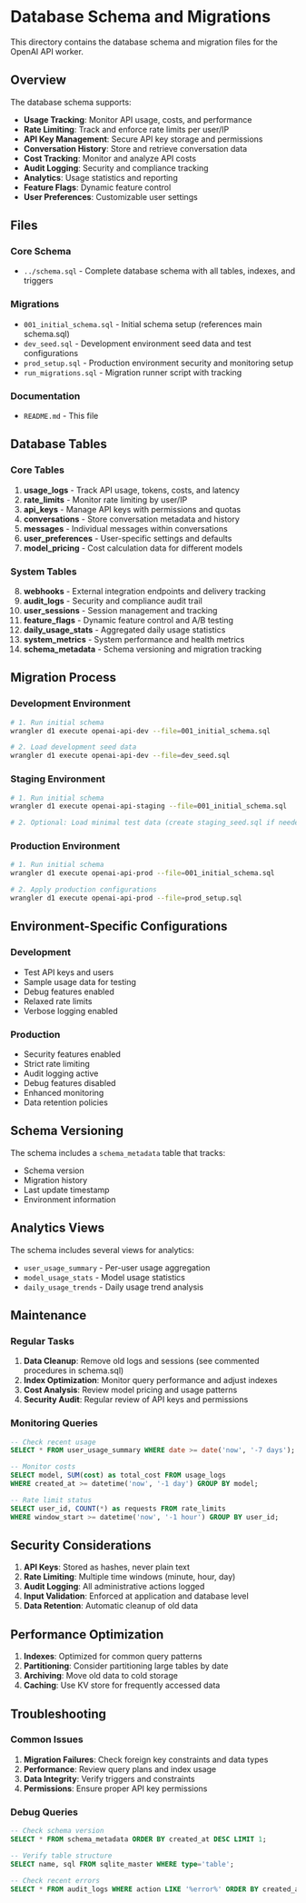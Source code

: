 # Database Schema and Migrations

This directory contains the database schema and migration files for the OpenAI
API worker.

## Overview

The database schema supports:

- **Usage Tracking**: Monitor API usage, costs, and performance
- **Rate Limiting**: Track and enforce rate limits per user/IP
- **API Key Management**: Secure API key storage and permissions
- **Conversation History**: Store and retrieve conversation data
- **Cost Tracking**: Monitor and analyze API costs
- **Audit Logging**: Security and compliance tracking
- **Analytics**: Usage statistics and reporting
- **Feature Flags**: Dynamic feature control
- **User Preferences**: Customizable user settings

## Files

### Core Schema

- `../schema.sql` - Complete database schema with all tables, indexes, and
  triggers

### Migrations

- `001_initial_schema.sql` - Initial schema setup (references main schema.sql)
- `dev_seed.sql` - Development environment seed data and test configurations
- `prod_setup.sql` - Production environment security and monitoring setup
- `run_migrations.sql` - Migration runner script with tracking

### Documentation

- `README.md` - This file

## Database Tables

### Core Tables

1. **usage_logs** - Track API usage, tokens, costs, and latency
2. **rate_limits** - Monitor rate limiting by user/IP
3. **api_keys** - Manage API keys with permissions and quotas
4. **conversations** - Store conversation metadata and history
5. **messages** - Individual messages within conversations
6. **user_preferences** - User-specific settings and defaults
7. **model_pricing** - Cost calculation data for different models

### System Tables

8. **webhooks** - External integration endpoints and delivery tracking
9. **audit_logs** - Security and compliance audit trail
10. **user_sessions** - Session management and tracking
11. **feature_flags** - Dynamic feature control and A/B testing
12. **daily_usage_stats** - Aggregated daily usage statistics
13. **system_metrics** - System performance and health metrics
14. **schema_metadata** - Schema versioning and migration tracking

## Migration Process

### Development Environment

```bash
# 1. Run initial schema
wrangler d1 execute openai-api-dev --file=001_initial_schema.sql

# 2. Load development seed data
wrangler d1 execute openai-api-dev --file=dev_seed.sql
```

### Staging Environment

```bash
# 1. Run initial schema
wrangler d1 execute openai-api-staging --file=001_initial_schema.sql

# 2. Optional: Load minimal test data (create staging_seed.sql if needed)
```

### Production Environment

```bash
# 1. Run initial schema
wrangler d1 execute openai-api-prod --file=001_initial_schema.sql

# 2. Apply production configurations
wrangler d1 execute openai-api-prod --file=prod_setup.sql
```

## Environment-Specific Configurations

### Development

- Test API keys and users
- Sample usage data for testing
- Debug features enabled
- Relaxed rate limits
- Verbose logging enabled

### Production

- Security features enabled
- Strict rate limiting
- Audit logging active
- Debug features disabled
- Enhanced monitoring
- Data retention policies

## Schema Versioning

The schema includes a `schema_metadata` table that tracks:

- Schema version
- Migration history
- Last update timestamp
- Environment information

## Analytics Views

The schema includes several views for analytics:

- `user_usage_summary` - Per-user usage aggregation
- `model_usage_stats` - Model usage statistics
- `daily_usage_trends` - Daily usage trend analysis

## Maintenance

### Regular Tasks

1. **Data Cleanup**: Remove old logs and sessions (see commented procedures in
   schema.sql)
2. **Index Optimization**: Monitor query performance and adjust indexes
3. **Cost Analysis**: Review model pricing and usage patterns
4. **Security Audit**: Regular review of API keys and permissions

### Monitoring Queries

```sql
-- Check recent usage
SELECT * FROM user_usage_summary WHERE date >= date('now', '-7 days');

-- Monitor costs
SELECT model, SUM(cost) as total_cost FROM usage_logs
WHERE created_at >= datetime('now', '-1 day') GROUP BY model;

-- Rate limit status
SELECT user_id, COUNT(*) as requests FROM rate_limits
WHERE window_start >= datetime('now', '-1 hour') GROUP BY user_id;
```

## Security Considerations

1. **API Keys**: Stored as hashes, never plain text
2. **Rate Limiting**: Multiple time windows (minute, hour, day)
3. **Audit Logging**: All administrative actions logged
4. **Input Validation**: Enforced at application and database level
5. **Data Retention**: Automatic cleanup of old data

## Performance Optimization

1. **Indexes**: Optimized for common query patterns
2. **Partitioning**: Consider partitioning large tables by date
3. **Archiving**: Move old data to cold storage
4. **Caching**: Use KV store for frequently accessed data

## Troubleshooting

### Common Issues

1. **Migration Failures**: Check foreign key constraints and data types
2. **Performance**: Review query plans and index usage
3. **Data Integrity**: Verify triggers and constraints
4. **Permissions**: Ensure proper API key permissions

### Debug Queries

```sql
-- Check schema version
SELECT * FROM schema_metadata ORDER BY created_at DESC LIMIT 1;

-- Verify table structure
SELECT name, sql FROM sqlite_master WHERE type='table';

-- Check recent errors
SELECT * FROM audit_logs WHERE action LIKE '%error%' ORDER BY created_at DESC;
```
